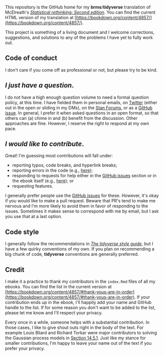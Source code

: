 This repository is the GitHub home for my **brms**/**tidyverse** translation of McElreath's [*Statistical rethinking: Second edition*](https://xcelab.net/rm/statistical-rethinking/). You can find the current HTML version of my translation at [https://bookdown.org/content/4857/](https://bookdown.org/content/4857/).

This project is something of a living document and I welcome corrections, suggestions, and solutions to any of the problems I have yet to fully work out. 

## Code of conduct

I don't care if you come off as professional or not, but please try to be kind.

## *I just have a question*.

I do not have a high enough question volume to need a formal question policy, at this time. I have fielded them in personal emails, on [Twitter](https://twitter.com/SolomonKurz) (either out in the open or sliding in my DMs), on the [Stan Forums](https://discourse.mc-stan.org/c/interfaces/brms/36), or as a [GitHub issue](https://github.com/ASKurz/Statistical_Rethinking_with_brms_ggplot2_and_the_tidyverse_2_ed/issues). In general, I prefer it when asked questions in an open format, so that others can (a) chime in and (b) benefit from the discussion. Other approaches are fine. However, I reserve the right to respond at my own pace.

## *I would like to contribute*.

Great! I'm guessing most contributions will fall under:

* reporting typos, code breaks, and hyperlink breaks;
* reporting errors in the code (e.g., [here](https://github.com/ASKurz/Statistical_Rethinking_with_brms_ggplot2_and_the_tidyverse/issues/35));
* responding to requests for help either in the [GitHub issues](https://github.com/ASKurz/Statistical_Rethinking_with_brms_ggplot2_and_the_tidyverse_2_ed/issues) section or in the ebook itself (e.g., [here](https://github.com/ASKurz/Statistical_Rethinking_with_brms_ggplot2_and_the_tidyverse/issues/3)); or
* requesting features.

I generally prefer people use the [GitHub issues](https://github.com/ASKurz/Statistical_Rethinking_with_brms_ggplot2_and_the_tidyverse_2_ed/issues) for these. However, it's okay if you would like to make a pull request. Beware that PR's tend to make me nervous and I'm more likely to avoid them in favor of responding to the issues. Sometimes it makes sense to correspond with me by email, but I ask you use that at a last option.

## Code style

I generally follow the recommendations in [*The tidyverse style guide*](https://style.tidyverse.org/), but I have a few quirky conventions of my own. If you plan on recommending a big chunk of code, **tidyverse** conventions are generally preferred.

## Credit

I make it a practice to thank my contributors in the `index.Rmd` files of all my ebooks. You can find the list in the current version at [https://bookdown.org/content/4857/#thank-yous-are-in-order](https://bookdown.org/content/4857/#thank-yous-are-in-order). If your contribution ends up in the ebook, I'll happily add your name and GitHub handle to the list. If for some reason you don't want to be added to the list, please let me know and I'll respect your privacy. 

Every once in a while, someone helps with a substantial contribution. In those cases, I like to give shout outs right in the body of the text. For example Louis Bliard and Richard Torkar were major contributors to solving the Gaussian process models in [Section 14.5.1](https://bookdown.org/content/4857/adventures-in-covariance.html#example-spatial-autocorrelation-in-oceanic-tools.). Just like my stance for smaller contributions, I'm happy to leave your name out of the text if you prefer your privacy.

